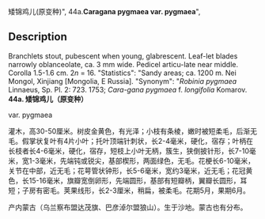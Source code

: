 矮锦鸡儿(原变种)",
44a.**Caragana pygmaea var. pygmaea**",

## Description
Branchlets stout, pubescent when young, glabrescent. Leaf-let blades narrowly oblanceolate, ca. 3 mm wide. Pedicel articu-late near middle. Corolla 1.5-1.6 cm. 2*n* = 16.
  "Statistics": "Sandy areas; ca. 1200 m. Nei Mongol, Xinjiang [Mongolia, E Russia].
  "Synonym": "*Robinia pygmaea* Linnaeus, Sp. Pl. 2: 723. 1753; *Cara-gana pygmaea* f. *longifolia* Komarov.
**44a. 矮锦鸡儿（原变种）**

var. pygmaea

灌木，高30-50厘米。树皮金黄色，有光泽；小枝有条棱，嫩时被短柔毛，后渐无毛。假掌状复叶有4片小叶；托叶顶端针刺状，长2-4毫米，硬化，宿存；叶柄在长枝者长4-6毫米，硬化，宿存，短枝上小叶无柄，簇生，狭倒披针形，长7-10毫米，宽1-3毫米，先端钝或锐尖，基部楔形，两面绿色，无毛。花梗长6-10毫米，关节在中部，近无毛；花萼管状钟形，长5-6毫米，宽约3毫米，近无毛；花冠黄色，长15-16毫米，旗瓣宽倒卵形，先端圆形，基部有短瓣柄，翼瓣长圆形，耳短；子房有密毛。荚果线形，长2-3厘米，稍扁，被柔毛。花期5月，果期6月。

产内蒙古（乌兰察布盟达茂旗、巴彦淖尔盟狼山）。生于沙地。蒙古也有分布。
